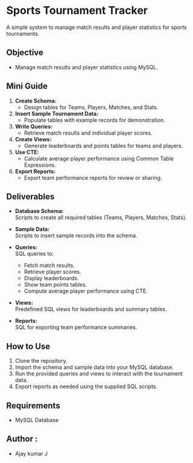 # Sports Tournament Tracker

A simple system to manage match results and player statistics for sports tournaments.

## Objective

- Manage match results and player statistics using MySQL.

## Mini Guide

1. **Create Schema:**  
   - Design tables for Teams, Players, Matches, and Stats.
2. **Insert Sample Tournament Data:**  
   - Populate tables with example records for demonstration.
3. **Write Queries:**  
   - Retrieve match results and individual player scores.
4. **Create Views:**  
   - Generate leaderboards and points tables for teams and players.
5. **Use CTE:**  
   - Calculate average player performance using Common Table Expressions.
6. **Export Reports:**  
   - Export team performance reports for review or sharing.

## Deliverables

- **Database Schema:**  
  Scripts to create all required tables (Teams, Players, Matches, Stats).

- **Sample Data:**  
  Scripts to insert sample records into the schema.

- **Queries:**  
  SQL queries to:
  - Fetch match results.
  - Retrieve player scores.
  - Display leaderboards.
  - Show team points tables.
  - Compute average player performance using CTE.

- **Views:**  
  Predefined SQL views for leaderboards and summary tables.

- **Reports:**  
  SQL for exporting team performance summaries.

## How to Use

1. Clone the repository.
2. Import the schema and sample data into your MySQL database.
3. Run the provided queries and views to interact with the tournament data.
4. Export reports as needed using the supplied SQL scripts.

## Requirements

- MySQL Database

## Author : 
- Ajay kumar J




